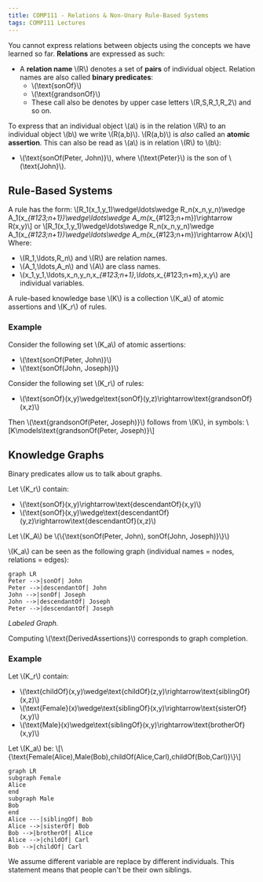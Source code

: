 ```yaml
---
title: COMP111 - Relations & Non-Unary Rule-Based Systems
tags: COMP111 Lectures
---
```

You cannot express relations between objects using the concepts we have learned so far. **Relations** are expressed as such: 

* A **relation name** &#92;(R&#92;) denotes a set of **pairs** of individual object. Relation names are also called **binary predicates**: 
	* &#92;(\text{sonOf}&#92;)
	* &#92;(\text{grandsonOf}&#92;)
	* These call also be denotes by upper case letters &#92;(R,S,R_1,R_2&#92;) and so on.
	
To express that an individual object &#92;(a&#92;) is in the relation &#92;(R&#92;) to an individual object &#92;(b&#92;) we write &#92;(R(a,b)&#92;). &#92;(R(a,b)&#92;) is *also* called an **atomic assertion**. This can also be read as &#92;(a&#92;) is in relation &#92;(R&#92;) to &#92;(b&#92;):

* &#92;(\text{sonOf(Peter, John)}&#92;), where &#92;(\text{Peter}&#92;) is the son of &#92;(\text{John}&#92;).

## Rule-Based Systems
A rule has the form:
&#92;[R_1(x_1,y_1)\wedge\ldots\wedge R_n(x_n,y_n)\wedge A_1(x&#95;_{#123;n+1})\wedge\ldots\wedge A_m(x&#95;_{#123;n+m})\rightarrow R(x,y)&#92;]
or
&#92;[R_1(x_1,y_1)\wedge\ldots\wedge R_n(x_n,y_n)\wedge A_1(x&#95;_{#123;n+1})\wedge\ldots\wedge A_m(x&#95;_{#123;n+m})\rightarrow A(x)&#92;]
Where:

* &#92;(R_1,\ldots,R_n&#92;) and &#92;(R&#92;) are relation names.
* &#92;(A_1,\ldots,A_n&#92;) and &#92;(A&#92;) are class names.
* &#92;(x_1,y_1,\ldots,x_n,y_n,x&#95;_{#123;n+1},\ldots,x&#95;_{#123;n+m},x,y&#92;) are individual variables.

A rule-based knowledge base &#92;(K&#92;) is a collection &#92;(K_a&#92;) of atomic assertions and &#92;(K_r&#92;) of rules.

### Example

Consider the following set &#92;(K_a&#92;) of atomic assertions:

* &#92;(\text{sonOf(Peter, John)}&#92;)
* &#92;(\text{sonOf(John, Joseph)}&#92;)

Consider the following set &#92;(K_r&#92;) of rules:

* &#92;(\text{sonOf}(x,y)\wedge\text{sonOf}(y,z)\rightarrow\text{grandsonOf}(x,z)&#92;)

Then &#92;(\text{grandsonOf(Peter, Joseph)}&#92;) follows from &#92;(K&#92;), in symbols:
&#92;[K\models\text{grandsonOf(Peter, Joseph)}&#92;]

## Knowledge Graphs

Binary predicates allow us to talk about graphs.

Let &#92;(K_r&#92;) contain:

* &#92;(\text{sonOf}(x,y)\rightarrow\text{descendantOf}(x,y)&#92;)
* &#92;(\text{sonOf}(x,y)\wedge\text{descendantOf}(y,z)\rightarrow\text{descendantOf}(x,z)&#92;)

Let &#92;(K_A&#92;) be &#92;(&#92;{\text{sonOf(Peter, John), sonOf(John, Joseph)}&#92;}&#92;)

&#92;(K_a&#92;) can be seen as the following graph  (individual names = nodes, relations = edges):

```mermaid
graph LR
Peter -->|sonOf| John
Peter -->|descendantOf| John
John -->|sonOf| Joseph
John -->|descendantOf| Joseph
Peter -->|descendantOf| Joseph

```
*Labeled Graph.*

Computing &#92;(\text{DerivedAssertions}&#92;) corresponds to graph completion.

### Example

Let &#92;(K_r&#92;) contain:

* &#92;(\text{childOf}(x,y)\wedge\text{childOf}(z,y)\rightarrow\text{siblingOf}(x,z)&#92;)
* &#92;(\text{Female}(x)\wedge\text{siblingOf}(x,y)\rightarrow\text{sisterOf}(x,y)&#92;)
* &#92;(\text{Male}(x)\wedge\text{siblingOf}(x,y)\rightarrow\text{brotherOf}(x,y)&#92;)

Let &#92;(K_a&#92;) be:
&#92;[&#92;{\text{Female(Alice),Male(Bob),childOf(Alice,Carl),childOf(Bob,Carl)}&#92;}&#92;]

```mermaid
graph LR
subgraph Female
Alice
end
subgraph Male
Bob
end
Alice ---|siblingOf| Bob
Alice -->|sisterOf| Bob
Bob -->|brotherOf| Alice
Alice -->|childOf| Carl
Bob -->|childOf| Carl
```

We assume different variable are replace by different individuals. This statement means that people can't be their own siblings.



